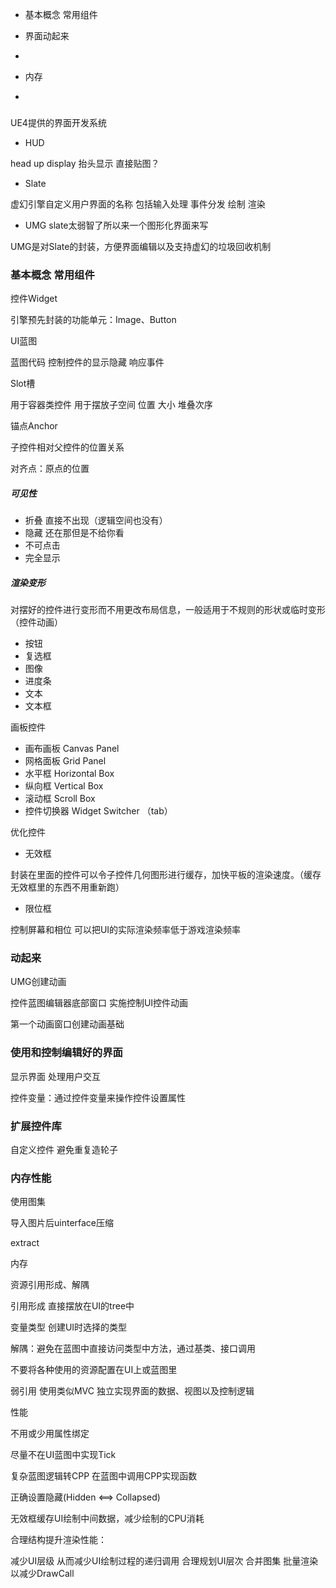 - 基本概念 常用组件

- 界面动起来
-  
-  内存
-  



### 

UE4提供的界面开发系统

- HUD

head up display 抬头显示 直接贴图？

- Slate

虚幻引擎自定义用户界面的名称 包括输入处理 事件分发 绘制 渲染

- UMG slate太弱智了所以来一个图形化界面来写

UMG是对Slate的封装，方便界面编辑以及支持虚幻的垃圾回收机制

### 基本概念 常用组件

控件Widget

引擎预先封装的功能单元：Image、Button

UI蓝图

蓝图代码 控制控件的显示隐藏 响应事件

Slot槽

用于容器类控件 用于摆放子空间 位置 大小 堆叠次序

锚点Anchor

子控件相对父控件的位置关系

对齐点：原点的位置

##### 可见性

- 折叠 直接不出现（逻辑空间也没有）
- 隐藏 还在那但是不给你看
- 不可点击 
- 完全显示

##### 渲染变形

对摆好的控件进行变形而不用更改布局信息，一般适用于不规则的形状或临时变形（控件动画）



- 按钮
- 复选框
- 图像
- 进度条
- 文本
- 文本框

画板控件

- 画布画板 Canvas Panel
- 网格面板 Grid Panel
- 水平框 Horizontal Box
- 纵向框 Vertical Box
- 滚动框 Scroll Box
- 控件切换器 Widget Switcher （tab）

优化控件

- 无效框

封装在里面的控件可以令子控件几何图形进行缓存，加快平板的渲染速度。（缓存无效框里的东西不用重新跑）

- 限位框

控制屏幕和相位 可以把UI的实际渲染频率低于游戏渲染频率

### 动起来

UMG创建动画

控件蓝图编辑器底部窗口 实施控制UI控件动画

第一个动画窗口创建动画基础

### 使用和控制编辑好的界面

显示界面 处理用户交互

控件变量：通过控件变量来操作控件设置属性

### 扩展控件库

自定义控件 避免重复造轮子

### 内存性能

使用图集

导入图片后uinterface压缩

extract

内存

资源引用形成、解隅

引用形成 直接摆放在UI的tree中

变量类型 创建UI时选择的类型

解隅：避免在蓝图中直接访问类型中方法，通过基类、接口调用

不要将各种使用的资源配置在UI上或蓝图里

弱引用 使用类似MVC 独立实现界面的数据、视图以及控制逻辑

性能

不用或少用属性绑定

尽量不在UI蓝图中实现Tick

复杂蓝图逻辑转CPP 在蓝图中调用CPP实现函数

正确设置隐藏(Hidden <==> Collapsed)

无效框缓存UI绘制中间数据，减少绘制的CPU消耗

合理结构提升渲染性能：

减少UI层级 从而减少UI绘制过程的递归调用 合理规划UI层次 合并图集 批量渲染以减少DrawCall